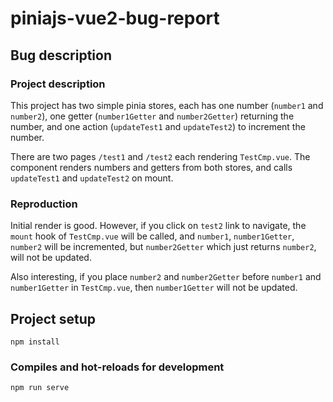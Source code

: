 # piniajs-vue2-bug-report

## Bug description

### Project description

This project has two simple pinia stores, each has one number (`number1` and `number2`),
one getter (`number1Getter` and `number2Getter`) returning the number,
and one action (`updateTest1` and `updateTest2`) to increment the number.

There are two pages `/test1` and `/test2` each rendering `TestCmp.vue`. The component renders
numbers and getters from both stores, and calls `updateTest1` and `updateTest2` on mount.

### Reproduction

Initial render is good. However, if you click on `test2` link to navigate,
the `mount` hook of `TestCmp.vue` will be called, and `number1`, `number1Getter`, `number2` will
be incremented, but `number2Getter` which just returns `number2`, will not be updated.

Also interesting, if you place `number2` and `number2Getter` before `number1` and `number1Getter`
in `TestCmp.vue`, then `number1Getter` will not be updated.

## Project setup
```
npm install
```

### Compiles and hot-reloads for development
```
npm run serve
```

